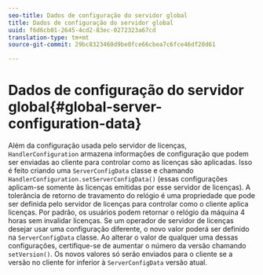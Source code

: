 ```yaml
---
seo-title: Dados de configuração do servidor global
title: Dados de configuração do servidor global
uuid: f6d6cb01-2645-4cd2-83ec-0272323a67cd
translation-type: tm+mt
source-git-commit: 29bc8323460d9be0fce66cbea7c6fce46df20d61

---
```



# Dados de configuração do servidor global{#global-server-configuration-data}

Além da configuração usada pelo servidor de licenças, `HandlerConfiguration` armazena informações de configuração que podem ser enviadas ao cliente para controlar como as licenças são aplicadas. Isso é feito criando uma `ServerConfigData` classe e chamando `HandlerConfiguration.setServerConfigData()` (essas configurações aplicam-se somente às licenças emitidas por esse servidor de licenças). A tolerância de retorno de travamento do relógio é uma propriedade que pode ser definida pelo servidor de licenças para controlar como o cliente aplica licenças. Por padrão, os usuários podem retornar o relógio da máquina 4 horas sem invalidar licenças. Se um operador de servidor de licenças desejar usar uma configuração diferente, o novo valor poderá ser definido na `ServerConfigData` classe. Ao alterar o valor de qualquer uma dessas configurações, certifique-se de aumentar o número da versão chamando `setVersion()`. Os novos valores só serão enviados para o cliente se a versão no cliente for inferior à `ServerConfigData` versão atual.
